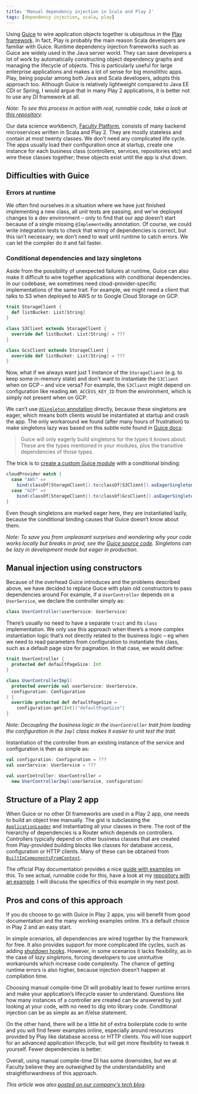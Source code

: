 ```yaml
---
title: 'Manual dependency injection in Scala and Play 2'
tags: [dependency injection, scala, play]
---
```


Using [Guice](https://github.com/google/guice) to wire application objects together is ubiquitous in the [Play framework](https://www.playframework.com/). In fact, Play is probably the main reason Scala developers are familiar with Guice. Runtime dependency injection frameworks such as Guice are widely used in the Java server world. They can save developers a lot of work by automatically constructing object dependency graphs and managing the lifecycle of objects. This is particularly useful for large enterprise applications and makes a lot of sense for big monolithic apps. Play, being popular among both Java and Scala developers, adopts this approach too. Although Guice is relatively lightweight compared to Java EE CDI or Spring, I would argue that in many Play 2 applications, it is better not to use any DI framework at all.

*Note: To see this process in action with real, runnable code, take a look at [this repository](https://github.com/tomas-milata/play-without-guice).*

Our data science workbench, [Faculty Platform](https://faculty.ai/products-services/platform/), consists of many backend microservices written in Scala and Play 2. They are mostly stateless and contain at most twenty classes. We don’t need any complicated life cycle. The apps usually load their configuration once at startup, create one instance for each business class (controllers, services, repositories etc) and wire these classes together; these objects exist until the app is shut down.

## Difficulties with Guice

### Errors at runtime

We often find ourselves in a situation where we have just finished implementing a new class, all unit tests are passing, and we’ve deployed changes to a dev environment – only to find that our app doesn’t start because of a single missing `@ImplementedBy` annotation. Of course, we could write integration tests to check that wiring of dependencies is correct, but this isn’t necessary; we don’t need to wait until runtime to catch errors. We can let the compiler do it and fail faster.

### Conditional dependencies and lazy singletons

Aside from the possibility of unexpected failures at runtime, Guice can also make it difficult to wire together applications with conditional dependencies. In our codebase, we sometimes need cloud-provider-specific implementations of the same trait. For example, we might need a client that talks to S3 when deployed to AWS or to Google Cloud Storage on GCP.

```scala
trait StorageClient {
  def listBucket: List[String]
}

class S3Client extends StorageClient {
  override def listBucket: List[String] = ???
}

class GcsClient extends StorageClient {
  override def listBucket: List[String] = ???
}
```

Now, what if we always want just 1 instance of the `StorageClient` (e.g. to keep some in-memory state) and don’t want to instantiate the `S3Client` when on GCP – and vice versa? For example, the `S3Client` might depend on configuration like reading `AWS_ACCESS_KEY_ID` from the environment, which is simply not present when on GCP.

We can’t use [`@Singleton` annotation](https://google.github.io/guice/api-docs/latest/javadoc/index.html?com/google/inject/Singleton.html) directly, because these singletons are eager, which means both clients would be instantiated at startup and crash the app. The only workaround we found (after many hours of frustration) to make singletons lazy was based on this subtle note found in [Guice docs](https://github.com/google/guice/wiki/Scopes#eager-singletons):

> Guice will only eagerly build singletons for the types it knows about. These are the types mentioned in your modules, plus the transitive dependencies of those types.

The trick is to [create a custom Guice module](https://www.playframework.com/documentation/2.6.x/ScalaPlayModules) with a conditional binding:

```scala
cloudProvider match {
  case "AWS" =>
    bind(classOf[StorageClient]).to(classOf[S3Client]).asEagerSingleton()
  case "GCP" =>
    bind(classOf[StorageClient]).to(classOf[GcsClient]).asEagerSingleton()
}
```

Even though singletons are marked eager here, they are instantiated lazily, because the conditional binding causes that Guice doesn’t know about them.

*Note: To save you from unpleasant surprises and wondering why your code works locally but breaks in prod, see the [Guice source code](https://github.com/google/guice/blob/11667ab03d90e0b90d7d2a60694e1a3d0eed458e/core/src/com/google/inject/internal/Scoping.java#L2420). Singletons can be lazy in development mode but eager in production.*

## Manual injection using constructors

Because of the overhead Guice introduces and the problems described above, we have decided to replace Guice with plain old constructors to pass dependencies around For example, if a `UserController` depends on a `UserService`, we declare the controller simply as:

```scala
class UserController(userService: UserService)
```

There’s usually no need to have a separate `trait` and its `class` implementation. We only use this approach when there’s a more complex instantiation logic that’s not directly related to the business logic – eg when we need to read parameters from configuration to instantiate the class, such as a default page size for pagination. In that case, we would define:

```scala
trait UserController {
  protected def defaultPageSize: Int
}

class UserControllerImpl(
  protected override val userService: UserService,
  configuration: Configuration
) {
  override protected def defaultPageSize =
    configuration.get[Int]("defaultPageSize")
}
```

*Note: Decoupling the business logic in the `UserController` trait from loading the configuration in the `Impl` class makes it easier to unit test the trait.*

Instantiation of the controller from an existing instance of the service and configuration is then as simple as:

```scala
val configuration: Configuration = ???
val userService: UserService = ???

val userController: UserController =
  new UserControllerImpl(userService, configuration)
```

## Structure of a Play 2 app

When Guice or no other DI frameworks are used in a Play 2 app, one needs to build an object tree manually. The gist is subclassing the [`ApplicationLoader`](https://www.playframework.com/documentation/2.8.x/api/scala/play/api/ApplicationLoader) and instantiating all your classes in there. The root of the hierarchy of dependencies is a Router which depends on controllers. Controllers typically depend on other business classes that are created from Play-provided building blocks like classes for database access, configuration or HTTP clients. Many of these can be obtained from [`BuiltInComponentsFromContext`](https://www.playframework.com/documentation/2.8.x/api/scala/play/api/BuiltInComponentsFromContext.html).

The official Play documentation provides a nice [guide with examples](https://www.playframework.com/documentation/2.8.x/ScalaCompileTimeDependencyInjection#Application-entry-point) on this. To see actual, runnable code for this, have a look at my [repository with an example](https://github.com/tomas-milata/play-without-guice). I will discuss the specifics of this example in my next post.

## Pros and cons of this approach

If you do choose to go with Guice in Play 2 apps, you will benefit from good documentation and the many working examples online. It’s a default choice in Play 2 and an easy start.

In simple scenarios, all dependencies are wired together by the framework for free. It also provides support for more complicated life cycles, such as adding [shutdown hooks](https://www.playframework.com/documentation/2.8.x/ScalaDependencyInjection#Stopping/cleaning-up). However, in some scenarios it lacks flexibility, as in the case of *lazy singletons*, forcing developers to use unintuitive workarounds which increase code complexity. The chance of getting runtime errors is also higher, because injection doesn’t happen at compilation time.

Choosing manual compile-time DI will probably lead to fewer runtime errors and make your application’s lifecycle easier to understand. Questions like how many instances of a controller are created can be answered by just looking at your code, with no need to dig into library code. Conditional injection can be as simple as an if/else statement.

On the other hand, there will be a little bit of extra boilerplate code to write and you will find fewer examples online, especially around resources provided by Play like database access or HTTP clients. You will lose support for an advanced application lifecycle, but will get more flexibility to tweak it yourself. Fewer dependencies is better.

Overall, using manual compile-time DI has some downsides, but we at Faculty believe they are outweighed by the understandability and straightforwardness of this approach.

*This article was also [posted on our company's tech blog](https://faculty.ai/blog/manual-dependency-injection-in-scala-and-play-2).*
